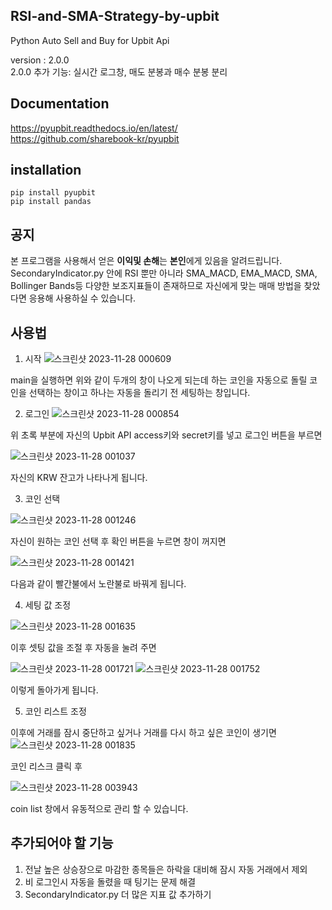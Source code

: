 ## RSI-and-SMA-Strategy-by-upbit

Python Auto Sell and Buy for Upbit Api

version : 2.0.0
<br>2.0.0 추가 기능: 실시간 로그창, 매도 분봉과 매수 분봉 분리

## Documentation
https://pyupbit.readthedocs.io/en/latest/
</br>https://github.com/sharebook-kr/pyupbit

## installation

```
pip install pyupbit
pip install pandas
```

## 공지

본 프로그램을 사용해서 얻은 **이익및 손해**는 **본인**에게 있음을 알려드립니다.
SecondaryIndicator.py 안에 RSI 뿐만 아니라 SMA_MACD, EMA_MACD, SMA, Bollinger Bands등 다양한 보조지표들이 존재하므로
자신에게 맞는 매매 방법을 찾았다면 응용해 사용하실 수 있습니다.

## 사용법

1. 시작
![스크린샷 2023-11-28 000609](https://github.com/Greenbraird/Auto-Sell-Buy-with-Secondary-Indicator/assets/87434273/e65f650e-7be0-4fb1-8c16-19038358914a)

main을 실행하면 위와 같이 두개의 창이 나오게 되는데 하는 코인을 자동으로 돌릴 코인을 선택하는 창이고 하나는 자동을 돌리기 전 세팅하는 창입니다.

2. 로그인
![스크린샷 2023-11-28 000854](https://github.com/Greenbraird/Auto-Sell-Buy-with-Secondary-Indicator/assets/87434273/0abd0457-2042-4332-86b0-71772d2bcb67)

위 초록 부분에 자신의 Upbit API access키와 secret키를 넣고 로그인 버튼을 부르면

![스크린샷 2023-11-28 001037](https://github.com/Greenbraird/Auto-Sell-Buy-with-Secondary-Indicator/assets/87434273/1734d982-af22-4613-b452-28651991af5e)

자신의 KRW 잔고가 나타나게 됩니다.

3. 코인 선택

![스크린샷 2023-11-28 001246](https://github.com/Greenbraird/Auto-Sell-Buy-with-Secondary-Indicator/assets/87434273/c9cb5c8d-5571-4121-ba6a-7fd338de0f0b)

자신이 원하는 코인 선택 후 확인 버튼을 누르면 창이 꺼지면

![스크린샷 2023-11-28 001421](https://github.com/Greenbraird/Auto-Sell-Buy-with-Secondary-Indicator/assets/87434273/cc3e1861-6357-44c6-8e52-62eafba8e41e)

다음과 같이 빨간불에서 노란불로 바꿔게 됩니다.

4. 세팅 값 조정

![스크린샷 2023-11-28 001635](https://github.com/Greenbraird/Auto-Sell-Buy-with-Secondary-Indicator/assets/87434273/897439a5-7070-4cdd-9c1d-a6ba6ac27940)

이후 셋팅 값을 조절 후 자동을 눌려 주면

![스크린샷 2023-11-28 001721](https://github.com/Greenbraird/Auto-Sell-Buy-with-Secondary-Indicator/assets/87434273/d8ce06d0-1b43-40c0-91e1-2ec00ec75ac9)
![스크린샷 2023-11-28 001752](https://github.com/Greenbraird/Auto-Sell-Buy-with-Secondary-Indicator/assets/87434273/9858b817-133f-469f-8ee6-6de1d353a67b)

이렇게 돌아가게 됩니다.

5. 코인 리스트 조정

이후에 거래를 잠시 중단하고 싶거나 거래를 다시 하고 싶은 코인이 생기면 
![스크린샷 2023-11-28 001835](https://github.com/Greenbraird/Auto-Sell-Buy-with-Secondary-Indicator/assets/87434273/b52e479c-dc34-4db3-93da-c9b6e8899413)

코인 리스크 클릭 후 

![스크린샷 2023-11-28 003943](https://github.com/Greenbraird/Auto-Sell-Buy-with-Secondary-Indicator/assets/87434273/356e8f15-67f0-4f85-b8a4-98d85d94bf75)

coin list 창에서 유동적으로 관리 할 수 있습니다.

## 추가되어야 할 기능
1. 전날 높은 상승장으로 마감한 종목들은 하락을 대비해 잠시 자동 거래에서 제외
2. 비 로그인시 자동을 돌렸을 때 팅기는 문제 해결
3. SecondaryIndicator.py 더 많은 지표 값 추가하기
